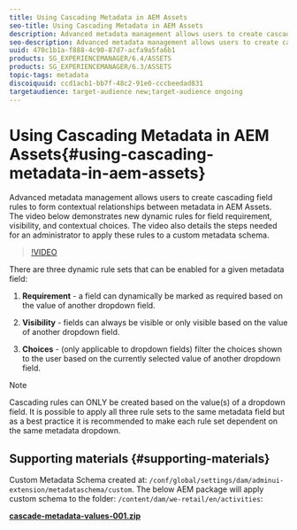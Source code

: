 ```yaml
---
title: Using Cascading Metadata in AEM Assets
seo-title: Using Cascading Metadata in AEM Assets
description: Advanced metadata management allows users to create cascading field rules to form contextual relationships between metadata in AEM Assets. The video below demonstrates new dynamic rules for field requirement, visibility, and contextual choices. The video also details the steps needed for an administrator to apply these rules to a custom metadata schema.
seo-description: Advanced metadata management allows users to create cascading field rules to form contextual relationships between metadata in AEM Assets. The video below demonstrates new dynamic rules for field requirement, visibility, and contextual choices. The video also details the steps needed for an administrator to apply these rules to a custom metadata schema.
uuid: 470c1b1a-f888-4c90-87d7-acfa9a5fa6b1
products: SG_EXPERIENCEMANAGER/6.4/ASSETS
products: SG_EXPERIENCEMANAGER/6.3/ASSETS
topic-tags: metadata
discoiquuid: ccd1acb1-bb7f-48c2-91e0-cccbeedad831
targetaudience: target-audience new;target-audience ongoing
---
```


# Using Cascading Metadata in AEM Assets{#using-cascading-metadata-in-aem-assets}

Advanced metadata management allows users to create cascading field rules to form contextual relationships between metadata in AEM Assets. The video below demonstrates new dynamic rules for field requirement, visibility, and contextual choices. The video also details the steps needed for an administrator to apply these rules to a custom metadata schema.

>[!VIDEO](https://video.tv.adobe.com/v/20702/?quality=9)

There are three dynamic rule sets that can be enabled for a given metadata field:

1. **Requirement** - a field can dynamically be marked as required based on the value of another dropdown field.

2. **Visibility** - fields can always be visible or only visible based on the value of another dropdown field.

3. **Choices** - (only applicable to dropdown fields) filter the choices shown to the user based on the currently selected value of another dropdown field.

>[!NOTE]
>
>Cascading rules can ONLY be created based on the value(s) of a dropdown field. It is possible to apply all three rule sets to the same metadata field but as a best practice it is recommended to make each rule set dependent on the same metadata dropdown.

## Supporting materials {#supporting-materials}

Custom Metadata Schema created at: `/conf/global/settings/dam/adminui-extension/metadataschema/custom`. The below AEM package will apply custom schema to the folder: `/content/dam/we-retail/en/activities`:

**[cascade-metadata-values-001.zip](assets/cascade-metadata-values-001.zip)**
